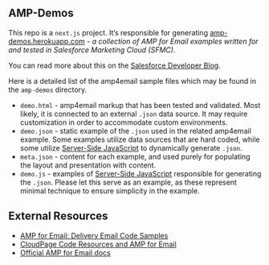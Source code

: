 ## AMP-Demos

This repo is a `next.js` project. It’s responsible for generating [amp-demos.herokuapp.com](https://amp-demos.herokuapp.com/) - _a collection of AMP for Email examples written for and tested in Salesforce Marketing Cloud (SFMC)_.

You can read more about this on the [Salesforce Developer Blog](https://developer.salesforce.com/blogs/2021/03/create-interactive-emails-with-amp-and-marketing-cloud.html).

Here is a detailed list of the amp4email sample files which may be found in the `amp-demos` directory.

- `demo.html` - amp4email markup that has been tested and validated. Most likely, it is connected to an external `.json` data source. It may require customization in order to accommodate custom environments.
- `demo.json` - static example of the `.json` used in the related amp4email example. Some examples utilize data sources that are hard coded, while some utilize [Server-Side JavaScript](https://developer.salesforce.com/docs/atlas.en-us.noversion.mc-programmatic-content.meta/mc-programmatic-content/ssjs_serverSideJavaScript.htm) to dynamically generate `.json`.
- `meta.json` - content for each example, and used purely for populating the layout and presentation with content.
- `demo.js` - examples of [Server-Side JavaScript](https://developer.salesforce.com/docs/atlas.en-us.noversion.mc-programmatic-content.meta/mc-programmatic-content/ssjs_serverSideJavaScript.htm) responsible for generating the `.json`. Please let this serve as an example, as these represent minimal technique to ensure simplicity in the example.

## External Resources

- [AMP for Email: Delivery Email Code Samples](https://salesforce.quip.com/HEauAZ5Gzwa7)
- [CloudPage Code Resources and AMP for Email](https://salesforce.quip.com/ab4eAaM5GL0C)
- [Official AMP for Email docs](https://amp.dev/documentation/guides-and-tutorials/start/create_email/?format=email)

